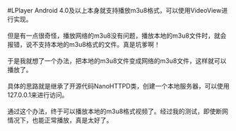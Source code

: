 #LPlayer
Android 4.0及以上本身就支持播放m3u8格式，可以使用VideoView进行实现。
<br/><br/>
但是有一点很奇怪，播放网络的m3u8没有问题，播放本地的m3u8文件时，就会报错，说不支持本地的m3u8格式的文件。真是坑爹啊！
<br/><br/>
于是我就想了一个办法，把本地的m3u8文件变成网络的m3u8文件，这样就可以播放了。
<br/><br/>
具体的思路就是继承了开源代码NanoHTTPD类，创建一个本地服务器，可以使用127.0.0.1来进行访问。
<br/><br/>
通过这个办法，终于可以播放本地的m3u8格式视频了。经过我的测试，即使断网情况下，也能正常播放，真是太好了。